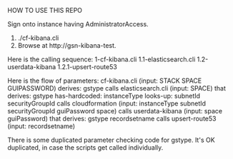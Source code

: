 HOW TO USE THIS REPO

Sign onto instance having AdministratorAccess.
1. ./cf-kibana.cli <space>
2. Browse at http://gsn-kibana-test.<well-known domain>

Here is the calling sequence:
1-cf-kibana.cli
1.1-elasticsearch.cli
1.2-userdata-kibana
1.2.1-upsert-route53

Here is the flow of parameters:
cf-kibana.cli (input: STACK SPACE GUIPASSWORD) derives: gstype
 calls elasticsearch.cli (input: SPACE) that derives: gstype
 has-hardcoded: instanceType
 looks-up: subnetId securityGroupId
 calls cloudformation (input: instanceType subnetId securityGroupId guiPassword space)
 calls userdata-kibana (input: space guiPassword) that derives: gstype recordsetname
  calls upsert-route53 (input: recordsetname)

There is some duplicated parameter checking code for gstype. It's OK duplicated,
in case the scripts get called individually.
